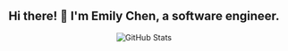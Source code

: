 <h2 align="center">Hi there! 👋 I'm Emily Chen, a software engineer.</h2>

<p align="center">
  <img src="https://github-readme-stats.vercel.app/api?username=chenxiaoyanemile&count_private=true&disable_animations=true&show_icons=true&hide_border=true&hide=contribs&include_all_commits=true" alt="GitHub Stats">
  
</p>

<!--
**chenxiaoyanemile/chenxiaoyanemile** is a ✨ _special_ ✨ repository because its `README.md` (this file) appears on your GitHub profile.

Here are some ideas to get you started:

- 🔭 I’m currently working on ...
- 🌱 I’m currently learning ...
- 👯 I’m looking to collaborate on ...
- 🤔 I’m looking for help with ...
- 💬 Ask me about ...
- 📫 How to reach me: ...
- 😄 Pronouns: ...
- ⚡ Fun fact: ...
-->
